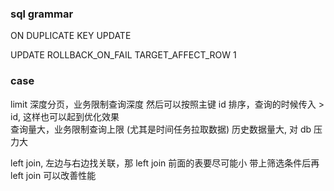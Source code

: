 ### sql grammar

ON DUPLICATE KEY UPDATE

UPDATE ROLLBACK_ON_FAIL TARGET_AFFECT_ROW 1 

### 


### case

limit 深度分页，业务限制查询深度
然后可以按照主键 id 排序，查询的时候传入 > id, 这样也可以起到优化效果  
查询量大，业务限制查询上限 (尤其是时间任务拉取数据)
历史数据量大, 对 db 压力大

left join, 左边与右边找关联，那 left join 前面的表要尽可能小
带上筛选条件后再 left join 可以改善性能
